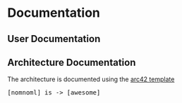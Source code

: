 # Documentation

## User Documentation



## Architecture Documentation

The architecture is documented using the [arc42 template](architecture/arc42-template-EN.md)

<pre class="diagram">
[nomnoml] is -> [awesome]
</pre>
